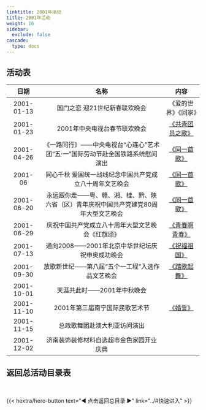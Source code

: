 ```yaml
---
linktitle: 2001年活动
title: 2001年活动
weight: 16
sidebar:
  exclude: false
cascade:
  type: docs
---
```


## 活动表

|日期|名称|内容|
|:-----:|:-----:|:-----:|
|2001-01-13|国门之恋 迎21世纪新春联欢晚会|《爱的世界》《回家》|
|2001-01-23|2001年中央电视台春节联欢晚会|[《共青团员之歌》](../2001/20010123/)|
|2001-04-26|《一路同行》——中央电视台“心连心”艺术团“五·一”国际劳动节赴全国铁路系统慰问演出|[《同一首歌》](../2001/20010426/)|
|2001-06|同心千秋 爱国统一战线纪念中国共产党成立八十周年文艺晚会|[《同一首歌》](../2001/200106/)|
|2001-06-20|永远跟你走——粤、赣、湘、桂、黔、陕六省（区）青年庆祝中国共产党建党80周年大型文艺晚会|[《同一首歌》](../2001/20010620/)|
|2001-06-29|庆祝中国共产党成立八十周年大型文艺晚会《红旗颂》|[《青春啊青春》](../2001/20010629/)|
|2001-07-13|通向2008——2001年北京中华世纪坛庆祝申奥成功晚会|[《祝福祖国》](../2001/20010713/)|
|2001-09-30|放歌新世纪——第八届“五个一工程”入选作品文艺晚会|[《踏歌起舞》](../2001/20010930/)|
|2001-10-01|天涯共此时——2001年中秋晚会||
|2001-11-10|2001年第三届南宁国际民歌艺术节|[《婚誓》](../2001/20011110/)|
|2001-11-15|总政歌舞团赴澳大利亚访问演出||
|2001-12-02|济南装饰装修材料自选超市金色家园开业庆典||





## 返回总活动目录表

<br>

{{< hextra/hero-button text="◀ 点击返回总目录 ▶" link="../#快速进入" >}}